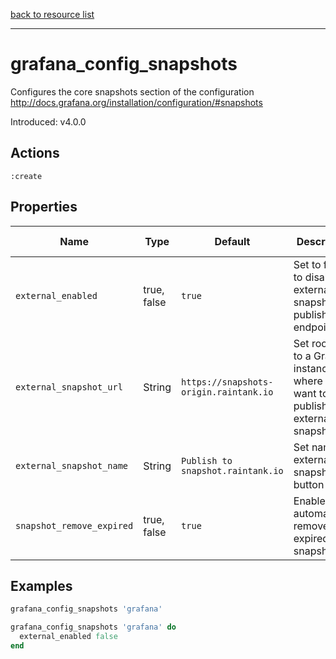 [back to resource list](https://github.com/sous-chefs/grafana#resources)

---

# grafana_config_snapshots

Configures the core snapshots section of the configuration <http://docs.grafana.org/installation/configuration/#snapshots>

Introduced: v4.0.0

## Actions

`:create`

## Properties

| Name                      | Type        |  Default                                  | Description                                               | Allowed Values
| ------------------------- | ----------- | ----------------------------------------- | --------------------------------------------------------- | --------------- |
| `external_enabled`        | true, false | `true`                                    | Set to false to disable external snapshot publish endpoint| true, false
| `external_snapshot_url`   | String      | `https://snapshots-origin.raintank.io`    | Set root url to a Grafana instance where you want to publish external snapshots |
| `external_snapshot_name`  | String      | `Publish to snapshot.raintank.io`         | Set name for external snapshot button                     |
| `snapshot_remove_expired` | true, false | `true`                                    | Enabled to automatically remove expired snapshots         |

## Examples

```ruby
grafana_config_snapshots 'grafana'
```

```ruby
grafana_config_snapshots 'grafana' do
  external_enabled false
end
```
